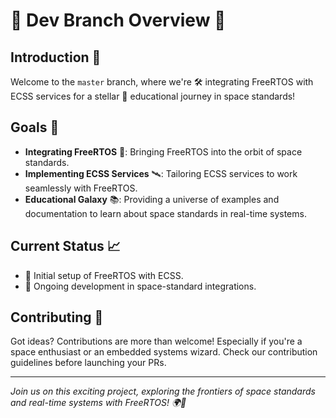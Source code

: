 # 🚀 Dev Branch Overview 🌌

## Introduction 🌟
Welcome to the `master` branch, where we're 🛠 integrating FreeRTOS with ECSS services for a stellar 🌠 educational journey in space standards!

## Goals 🎯
- **Integrating FreeRTOS** 🤖: Bringing FreeRTOS into the orbit of space standards.
- **Implementing ECSS Services** 🛰️: Tailoring ECSS services to work seamlessly with FreeRTOS.
- **Educational Galaxy** 📚: Providing a universe of examples and documentation to learn about space standards in real-time systems.

## Current Status 📈
- 🌱 Initial setup of FreeRTOS with ECSS.
- 🚧 Ongoing development in space-standard integrations.

## Contributing 🤝
Got ideas? Contributions are more than welcome! Especially if you're a space enthusiast or an embedded systems wizard. Check our contribution guidelines before launching your PRs.

---

*Join us on this exciting project, exploring the frontiers of space standards and real-time systems with FreeRTOS! 🌍🚀*


